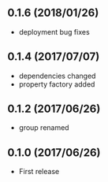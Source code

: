 0.1.6 (2018/01/26)
------------------
* deployment bug fixes


0.1.4 (2017/07/07)
------------------
* dependencies changed
* property factory added


0.1.2 (2017/06/26)
------------------
* group renamed


0.1.0 (2017/06/26)
------------------
* First release
